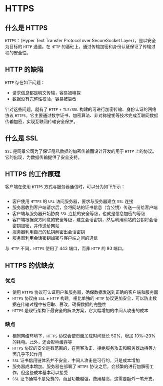 # HTTPS

## 什么是 HTTPS

`HTTPS`：（Hyper Text Transfer Protocol over SecureSocket Layer），是以安全为目标的 `HTTP` 通道。在 `HTTP` 的基础上，通过传输加密和身份认证保证了传输过程的安全性。

## HTTP 的缺陷

`HTTP` 存在如下问题：

- 请求信息都是明文传输，容易被嗅探
- 数据没有完整性校验，容易被篡改

针对这些问题，就有了 `HTTP` + `TLS/SSL` 构建的可进行加密传输、身份认证的网络协议 `HTTPS`。它主要通过数字证书、加密算法、非对称秘钥等技术完成互联网数据传输加密，实现互联网传输安全保护。

## 什么是 SSL

`SSL` 是网景公司为了保证隐私数据的加密传输而设计开发的用于 `HTTP` 上的协议。它的出现，为数据传输提供了安全支持。

## HTTPS 的工作原理

客户端在使用 `HTTPS` 方式与服务器通信时，可以分为如下所示：

<img :src="$withBase('/assets/roadmap/base/network/https.png')" alt="">

- 客户使用 `HTTPS` 的 `URL` 访问服务器，要求与服务器建立 `SSL` 连接
- 服务器收到客户端请求后，会将网站的证书信息（含公钥）传送一份给客户端
- 客户端与服务器开始协商 `SSL` 连接的安全等级，也就是信息加密的等级
- 客户端根据双方同意的安全等级，建立会话密钥，然后利用网站的公钥将会话密钥加密，并传送给网站
- 服务器利用自己的私钥解密出会话密钥
- 服务器利用会话密钥加密与客户端之间的通信

与 `HTTP` 不同，`HTTPS` 使用了 443 端口，而非 `HTTP` 的 80 端口。

## HTTPS 的优缺点

### 优点

- 使用 `HTTPS` 协议可认证用户和服务器，确保数据发送到正确的客户端和服务器
- `HTTPS` 协议由 `SSL` + `HTTP` 构建，相比单独的 `HTTP` 协议更加安全，可以防止数据在传输过程中被窃取、篡改，确保数据的完整性
- `HTTPS` 是现行架构下最安全的解决方案，它大幅增加的中间人攻击的成本

### 缺点

- 相同网络环境下，`HTTPS` 协议会使页面加载时间延长 50%，增加 10%~20% 的耗电。此外，还会影响缓存等
- `HTTPS` 协议的安全是有范围的，在黑客攻击、拒绝服务攻击和服务器劫持等方面几乎不起作用
- `SSL` 证书信用链体系并不安全，中间人攻击是可行的，只是成本增加
- 服务器成本增加。服务器在部署了 `HTTPS` 协议之后，会频繁的进行加解密工作，但这些成本基本可以接受
- `SSL` 证书通常不是免费的，而且功能越强，费用越高，这需要额外一笔开支。
